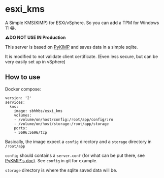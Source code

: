 # esxi_kms

A Simple KMS(KIMP) for ESXi/vSphere. So you can add a TPM for Windows 11 😂. 

__⚠️DO NOT USE IN Production__

This server is based on [PyKIMP](https://github.com/OpenKMIP/PyKMIP) and saves data in a simple sqlite. 

It is modified to not validate client certificate. (Even less secure, but can be very easily set up in vSphere)

## How to use

Docker compose:
```
version: '2'
services:
  kms:
    image: sbhhbs/esxi_kms
    volumes:
    - /volume/on/host/config:/root/app/config/:ro
    - /volume/on/host/storage:/root/app/storage
    ports:
    - 5696:5696/tcp
```

Basically, the image expect a `config` directory and a `storage` directory in `/root/app`

`config` should contains a `server.conf` (for what can be put there, see [PyKMIP's doc](https://pykmip.readthedocs.io/en/latest/server.html#configuration)). See `config` in git for example.

`storage` directory is where the sqlite saved data will be.

